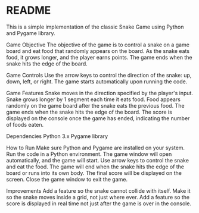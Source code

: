 # README
This is a simple implementation of the classic Snake Game using Python and Pygame library.

Game Objective
The objective of the game is to control a snake on a game board and eat food that randomly appears on the board. As the snake eats food, it grows longer, 
and the player earns points. The game ends when the snake hits the edge of the board.

Game Controls
Use the arrow keys to control the direction of the snake: up, down, left, or right.
The game starts automatically upon running the code.

Game Features
Snake moves in the direction specified by the player's input.
Snake grows longer by 1 segment each time it eats food.
Food appears randomly on the game board after the snake eats the previous food.
The game ends when the snake hits the edge of the board.
The score is displayed on the console once the game has ended, indicating the number of foods eaten.

Dependencies
Python 3.x
Pygame library

How to Run
Make sure Python and Pygame are installed on your system.
Run the code in a Python environment.
The game window will open automatically, and the game will start.
Use arrow keys to control the snake and eat the food.
The game will end when the snake hits the edge of the board or runs into its own body.
The final score will be displayed on the screen.
Close the game window to exit the game.

Improvements
Add a feature so the snake cannot collide with itself.
Make it so the snake moves inside a grid, not just where ever.
Add a feature so the score is displayed in real time not just after the game is over in the console.
